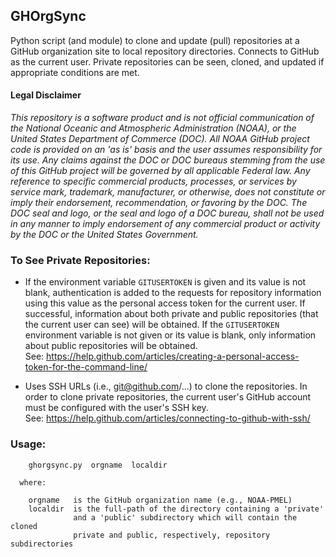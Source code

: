 ## GHOrgSync
Python script (and module) to clone and update (pull) repositories at a 
GitHub organization site to local repository directories.  Connects to 
GitHub as the current user.  Private repositories can be seen, cloned, 
and updated if appropriate conditions are met.

#### Legal Disclaimer
*This repository is a software product and is not official communication 
of the National Oceanic and Atmospheric Administration (NOAA), or the 
United States Department of Commerce (DOC).  All NOAA GitHub project 
code is provided on an 'as is' basis and the user assumes responsibility 
for its use.  Any claims against the DOC or DOC bureaus stemming from 
the use of this GitHub project will be governed by all applicable Federal 
law.  Any reference to specific commercial products, processes, or services 
by service mark, trademark, manufacturer, or otherwise, does not constitute 
or imply their endorsement, recommendation, or favoring by the DOC. 
The DOC seal and logo, or the seal and logo of a DOC bureau, shall not 
be used in any manner to imply endorsement of any commercial product 
or activity by the DOC or the United States Government.*

### To See Private Repositories:
- If the environment variable `GITUSERTOKEN` is given and its value is not 
  blank, authentication is added to the requests for repository information 
  using this value as the personal access token for the current user.  If 
  successful, information about both private and public repositories (that 
  the current user can see) will be obtained.  If the `GITUSERTOKEN` 
  environment variable is not given or its value is blank, only information 
  about public repositories will be obtained.  
  See: https://help.github.com/articles/creating-a-personal-access-token-for-the-command-line/

- Uses SSH URLs (i.e., git@github.com/...) to clone the repositories.  In 
  order to clone private repositories, the current user's GitHub account 
  must be configured with the user's SSH key.  
  See: https://help.github.com/articles/connecting-to-github-with-ssh/

### Usage:
```
    ghorgsync.py  orgname  localdir

  where:

    orgname   is the GitHub organization name (e.g., NOAA-PMEL)  
    localdir  is the full-path of the directory containing a 'private'
              and a 'public' subdirectory which will contain the cloned   
              private and public, respectively, repository subdirectories
```

